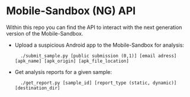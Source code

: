 Mobile-Sandbox (NG) API
=======================

Within this repo you can find the API to interact with the next generation version of the Mobile-Sandbox.

* Upload a suspicious Android app to the Mobile-Sandbox for analysis:
   
        ./submit_sample.py [public submission (0,1)] [email adress] [apk_name] [apk_origin] [apk_file_location]

* Get analysis reports for a given sample:

        ./get_report.py [sample_id] [report_type (static, dynamic)] [destination_dir]

